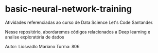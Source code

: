 # basic-neural-network-training

Atividades referenciadas ao curso de Data Science Let's Code Santander. 

Nesse repositório, abordaremos códigos relacionados a Deep learning e analise exploratória de dados

Autor: Liosvadlo Mariano 
Turma: 806 
